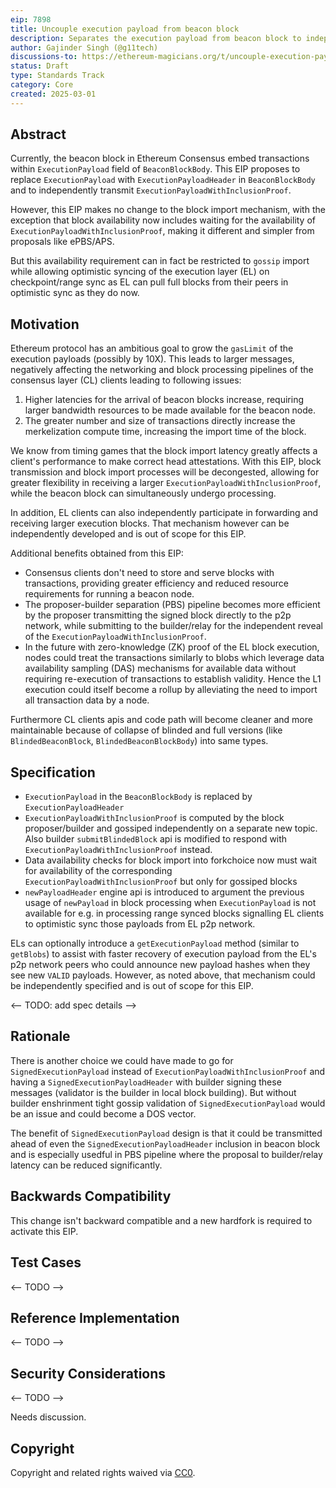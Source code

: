 ```yaml
---
eip: 7898
title: Uncouple execution payload from beacon block
description: Separates the execution payload from beacon block to independently transmit them
author: Gajinder Singh (@g11tech)
discussions-to: https://ethereum-magicians.org/t/uncouple-execution-payload-from-beacon-block/23029
status: Draft
type: Standards Track
category: Core
created: 2025-03-01
---
```


## Abstract

Currently, the beacon block in Ethereum Consensus embed transactions within `ExecutionPayload` field of `BeaconBlockBody`. This EIP proposes to replace `ExecutionPayload` with `ExecutionPayloadHeader` in `BeaconBlockBody` and to independently transmit `ExecutionPayloadWithInclusionProof`.

However, this EIP makes no change to the block import mechanism, with the exception that block availability now includes waiting for the availability of `ExecutionPayloadWithInclusionProof`, making it different and simpler from proposals like ePBS/APS.

But this availability requirement can in fact be restricted to `gossip` import while allowing optimistic syncing of the execution layer (EL) on checkpoint/range sync as EL can pull full blocks from their peers in optimistic sync as they do now.

## Motivation

Ethereum protocol has an ambitious goal to grow the `gasLimit` of the execution payloads (possibly by 10X). This leads to larger messages, negatively affecting the networking and block processing pipelines of the consensus layer (CL) clients leading to following issues:

1. Higher latencies for the arrival of beacon blocks increase, requiring larger bandwidth resources to be made available for the beacon node.
2. The greater number and size of transactions directly increase the merkelization compute time, increasing the import time of the block.

We know from timing games that the block import latency greatly affects a client's performance to make correct head attestations. With this EIP, block transmission and block import processes will be decongested, allowing for greater flexibility in receiving a larger `ExecutionPayloadWithInclusionProof`, while the beacon block can simultaneously undergo processing. 

In addition, EL clients can also independently participate in forwarding and receiving larger execution blocks. That mechanism however can be independently developed and is out of scope for this EIP.

Additional benefits obtained from this EIP:

- Consensus clients don't need to store and serve blocks with transactions, providing greater efficiency and reduced resource requirements for running a beacon node.
- The proposer-builder separation (PBS) pipeline becomes more efficient by the proposer transmitting the signed block directly to the p2p network, while submitting to the builder/relay for the independent reveal of the `ExecutionPayloadWithInclusionProof`.
- In the future with zero-knowledge (ZK) proof of the EL block execution, nodes could treat the transactions similarly to blobs which leverage data availability sampling (DAS) mechanisms for available data without requiring re-execution of transactions to establish validity. Hence the L1 execution could itself become a rollup by alleviating the need to import all transaction data by a node.

Furthermore CL clients apis and code path will become cleaner and more maintainable because of collapse of blinded and full versions (like `BlindedBeaconBlock`, `BlindedBeaconBlockBody`) into same types.

## Specification

- `ExecutionPayload` in the `BeaconBlockBody` is replaced by `ExecutionPayloadHeader`
- `ExecutionPayloadWithInclusionProof` is computed by the block proposer/builder and gossiped independently on a separate new topic. Also builder `submitBlindedBlock` api is modified to respond with `ExecutionPayloadWithInclusionProof` instead.
- Data availability checks for block import into forkchoice now must wait for availability of the corresponding `ExecutionPayloadWithInclusionProof` but only for gossiped blocks
- `newPayloadHeader` engine api is introduced to argument the previous usage of `newPayload` in block processing when `ExecutionPayload` is not available for e.g. in processing range synced blocks signalling EL clients to optimistic sync those payloads from EL p2p network.

ELs can optionally introduce a `getExecutionPayload` method (similar to `getBlobs`) to assist with faster recovery of execution payload from the EL's p2p network peers who could announce new payload hashes when they see new `VALID` payloads. However, as noted above, that mechanism could be independently specified and is out of scope for this EIP.

<-- TODO: add spec details -->

## Rationale

There is another choice we could have made to go for `SignedExecutionPayload` instead of `ExecutionPayloadWithInclusionProof` and having a `SignedExecutionPayloadHeader` with builder signing these messages (validator is the builder in local block building). But without builder enshrinment tight gossip validation of `SignedExecutionPayload` would be an issue and could become a DOS vector.

The benefit of `SignedExecutionPayload` design is that it could be transmitted ahead of even the `SignedExecutionPayloadHeader` inclusion in beacon block and is especially usedful in PBS pipeline where the proposal to builder/relay latency can be reduced significantly.

## Backwards Compatibility

This change isn't backward compatible and a new hardfork is required to activate this EIP.

## Test Cases

<-- TODO -->

## Reference Implementation

<-- TODO -->

## Security Considerations

<-- TODO -->

Needs discussion.

## Copyright

Copyright and related rights waived via [CC0](../LICENSE.md).
